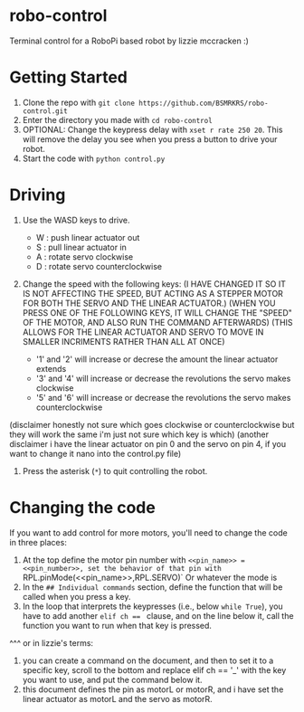 # robo-control
Terminal control for a RoboPi based robot
by lizzie mccracken :)

# Getting Started
1. Clone the repo with `git clone https://github.com/BSMRKRS/robo-control.git`
1. Enter the directory you made with `cd robo-control`
1. OPTIONAL: Change the keypress delay with `xset r rate 250 20`. This will remove the delay you see when you press a button to drive your robot.
1. Start the code with `python control.py`

# Driving
1. Use the WASD  keys to drive.
   * W : push linear actuator out
   * S : pull linear actuator in
   * A : rotate servo clockwise
   * D : rotate servo counterclockwise

1. Change the speed with the following keys:
   (I HAVE CHANGED IT SO IT IS NOT AFFECTING THE SPEED, BUT ACTING AS A STEPPER MOTOR FOR BOTH THE SERVO AND THE LINEAR ACTUATOR.)
   (WHEN YOU PRESS ONE OF THE FOLLOWING KEYS, IT WILL CHANGE THE "SPEED" OF THE MOTOR, AND ALSO RUN THE COMMAND AFTERWARDS)
   (THIS ALLOWS FOR THE LINEAR ACTUATOR AND SERVO TO MOVE IN SMALLER INCRIMENTS RATHER THAN ALL AT ONCE)

    * '1' and '2' will increase or decrese the amount the linear actuator extends
    * '3' and '4' will increase or decrease the revolutions the servo makes clockwise
    * '5' and '6' will increase or decrease the revolutions the servo makes counterclockwise

(disclaimer honestly not sure which goes clockwise or counterclockwise but they will work the same i'm just not sure which key is which)
(another disclaimer i have the linear actuator on pin 0 and the servo on pin 4, if you want to change it nano into the control.py file)

1. Press the asterisk (`*`) to quit controlling the robot.

# Changing the code
If you want to add control for more motors, you'll need to change the code in three places:
1. At the top define the motor pin number with `<<pin_name>> = <<pin_number>>, set the behavior of that pin with `RPL.pinMode(<<pin_name>>,RPL.SERVO)` Or whatever the mode is
1. In the `## Individual commands` section, define the function that will be called when you press a key.
1. In the loop that interprets the keypresses (i.e., below `while True`), you have to add another `elif ch == ` clause, and on the line below it, call the function you want to run when that key is pressed.


^^^ or in lizzie's terms:

1. you can create a command on the document, and then to set it to a specific key, scroll to the bottom and replace elif ch == '_' with the key you want to use, and put the command below it. 
1. this document defines the pin as motorL or motorR, and i have set the linear actuator as motorL and the servo as motorR.
